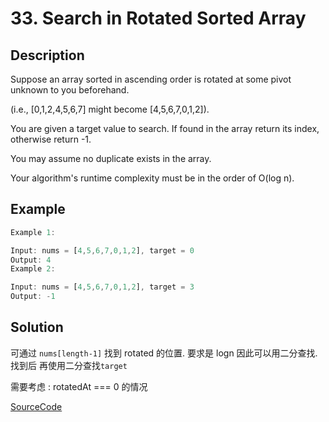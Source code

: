 # 33. Search in Rotated Sorted Array

## Description

Suppose an array sorted in ascending order is rotated at some pivot unknown to you beforehand.

(i.e., [0,1,2,4,5,6,7] might become [4,5,6,7,0,1,2]).

You are given a target value to search. If found in the array return its index, otherwise return -1.

You may assume no duplicate exists in the array.

Your algorithm's runtime complexity must be in the order of O(log n).

## Example

```javascript
Example 1:

Input: nums = [4,5,6,7,0,1,2], target = 0
Output: 4
Example 2:

Input: nums = [4,5,6,7,0,1,2], target = 3
Output: -1
```

## Solution

可通过 `nums[length-1]` 找到 rotated 的位置. 要求是 logn 因此可以用二分查找.找到后 再使用二分查找`target`

需要考虑 : rotatedAt === 0 的情况

[SourceCode](./solution.js)